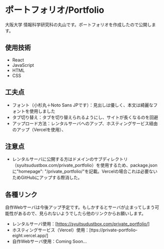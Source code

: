 # ポートフォリオ/Portfolio

大阪大学 情報科学研究科の丸山です。ポートフォリオを作成したので公開します。

## 使用技術
- React
- JavaScript
- HTML
- CSS

## 工夫点
- フォント（小杉丸＋Noto Sans JPです）：見出しは優しく、本文は綺麗なフォントを使用しました
- タブ切り替え：タブを切り替えられるようにし、サイトが長くなるのを回避
- アップロード方法：レンタルサーバへのアップ、ホスティングサービス経由のアップ（Vercelを使用）、

## 注意点
- レンタルサーバに公開する方はドメインのサブディレクトリ（syuitsudustbox.com/private_portfolio）を使用するため、package.jsonに"homepage": "/private_portfolio/"を記載。Vercelの場合これは必要ないためGitHubにアップする際消した。

## 各種リンク
自作Webサーバは今後アップ予定です。もしかするとサーバが止まってしまう可能性があるので、見られないようでしたら他のリンクからお願いします。

- レンタルサーバ使用：[https://syuitsudustbox.com/private_portfolio/]
- ホスティングサービス（Vercel）使用：[ttps://private-portfolio-eight.vercel.app/]
- 自作Webサーバ使用：Coming Soon...
